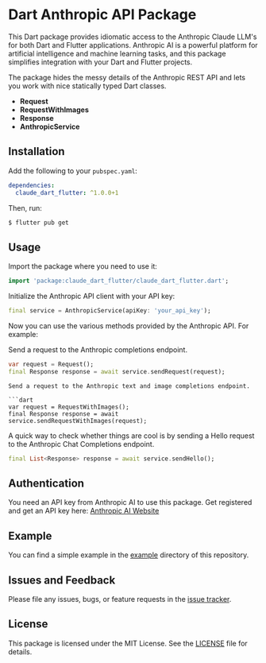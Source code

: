 # Dart Anthropic API Package

This Dart package provides idiomatic access to the Anthropic Claude LLM's for both Dart and Flutter applications. 
Anthropic AI is a powerful platform for artificial intelligence and machine learning tasks, and this package simplifies integration with your Dart and Flutter projects.    

The package hides the messy details of the Anthropic REST API and lets you work with nice statically typed Dart classes.  

- **Request**
- **RequestWithImages**
- **Response**
- **AnthropicService**


## Installation

Add the following to your `pubspec.yaml`:

```yaml
dependencies:
  claude_dart_flutter: ^1.0.0+1
```

Then, run:

```bash
$ flutter pub get
```

## Usage

Import the package where you need to use it:

```dart
import 'package:claude_dart_flutter/claude_dart_flutter.dart';
```

Initialize the Anthropic API client with your API key:

```dart
final service = AnthropicService(apiKey: 'your_api_key');
```

Now you can use the various methods provided by the Anthropic API. For example:  

Send a request to the Anthropic completions endpoint.

```dart
var request = Request();
final Response response = await service.sendRequest(request); 
```
```
Send a request to the Anthropic text and image completions endpoint.

```dart
var request = RequestWithImages();
final Response response = await service.sendRequestWithImages(request); 
```


A quick way to check whether things are cool is by sending a Hello request to the Anthropic Chat Completions endpoint.   

```dart
final List<Response> response = await service.sendHello(); 
```

## Authentication

You need an API key from Anthropic AI to use this package. Get registered and get an API key here: [Anthropic AI Website](https://www.anthropic.com/)  

## Example

You can find a simple example in the [example](example) directory of this repository.

## Issues and Feedback

Please file any issues, bugs, or feature requests in the [issue tracker](https://github.com/malengatiger/claude_dart_flutter/issues).

## License

This package is licensed under the MIT License. See the [LICENSE](LICENSE) file for details.